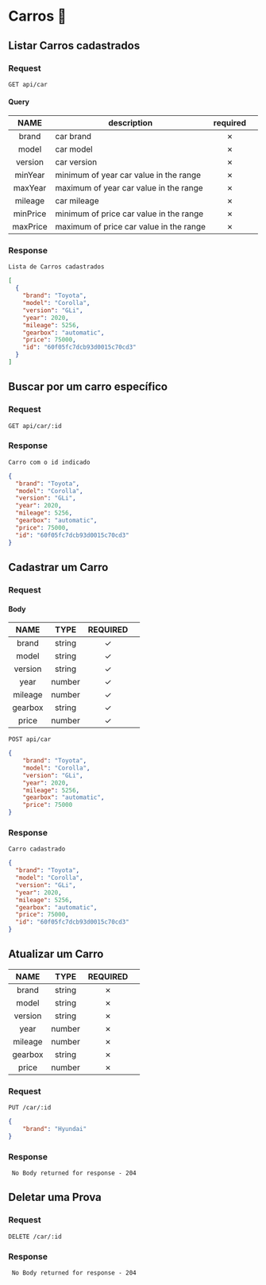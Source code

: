 # Carros 📝

## Listar Carros cadastrados
### Request

`GET api/car`

 #### Query


|   NAME   | description                             | required |     |
|:--------:| --------------------------------------- |:--------:| --- |
|  brand   | car brand                               | &cross;  |     |
|  model   | car model                               | &cross;  |     |
| version  | car version                             | &cross;  |     |
| minYear  | minimum of year car value in the range  | &cross;  |     |
| maxYear  | maximum of year car value in the range  | &cross;  |     |
| mileage  | car mileage                             | &cross;  |     |
| minPrice | minimum of price car value in the range | &cross;  |     |
| maxPrice | maximum of price car value in the range | &cross;  |     |


### Response
`Lista de Carros cadastrados`

```json
[
  {
    "brand": "Toyota",
    "model": "Corolla",
    "version": "GLi",
    "year": 2020,
    "mileage": 5256,
    "gearbox": "automatic",
    "price": 75000,
    "id": "60f05fc7dcb93d0015c70cd3"
  }
]
```

## Buscar por um carro específico
### Request

`GET api/car/:id`

### Response
`Carro com o id indicado`
```json
{
  "brand": "Toyota",
  "model": "Corolla",
  "version": "GLi",
  "year": 2020,
  "mileage": 5256,
  "gearbox": "automatic",
  "price": 75000,
  "id": "60f05fc7dcb93d0015c70cd3"
}

```
## Cadastrar um Carro
### Request

 #### Body
 |  NAME   |  TYPE  | REQUIRED |     |
 |:-------:|:------:|:--------:|:---:|
 |  brand  | string | &check;  |     |
 |  model  | string | &check;  |     |
 | version | string | &check;  |     |
 |  year   | number | &check;  |     |
 | mileage | number | &check;  |     |
 | gearbox | string | &check;  |     |
 |  price  | number | &check;  |     |

 `POST api/car`
```json
{
	"brand": "Toyota",
	"model": "Corolla",
	"version": "GLi",
	"year": 2020,
	"mileage": 5256,
	"gearbox": "automatic",
	"price": 75000
}
```

### Response
`Carro cadastrado`
```json
{
  "brand": "Toyota",
  "model": "Corolla",
  "version": "GLi",
  "year": 2020,
  "mileage": 5256,
  "gearbox": "automatic",
  "price": 75000,
  "id": "60f05fc7dcb93d0015c70cd3"
}
```
 ## Atualizar um Carro
 |  NAME   |  TYPE  | REQUIRED |     |
 |:-------:|:------:|:--------:|:---:|
 |  brand  | string | &cross;  |     |
 |  model  | string | &cross;  |     |
 | version | string | &cross;  |     |
 |  year   | number | &cross;  |     |
 | mileage | number | &cross;  |     |
 | gearbox | string | &cross;  |     |
 |  price  | number | &cross;  |     |

### Request



 `PUT /car/:id`
```json
{
	"brand": "Hyundai"
}
```

### Response
``` No Body returned for response - 204```

 ## Deletar uma Prova
### Request

 `DELETE /car/:id`

### Response
``` No Body returned for response - 204```
